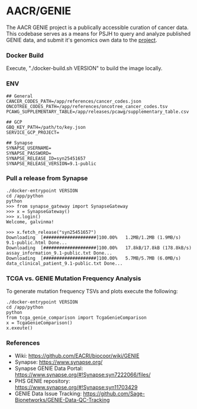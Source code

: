 # AACR/GENIE

The AACR GENIE project is a publically accessible curation of cancer data. This codebase serves as a means for PSJH to query and analyze published GENIE data, and submit it's genomics own data to the [project](https://www.aacr.org/professionals/research/aacr-project-genie/).

### Docker Build

Execute, "./docker-build.sh VERSION" to build the image locally.  

### ENV

```
## General
CANCER_CODES_PATH=/app/references/cancer_codes.json
ONCOTREE_CODES_PATH=/app/references/oncotree_cancer_codes.tsv
PCAWG_SUPPLEMENTARY_TABLE=/app/releases/pcawg/supplementary_table.csv

## GCP
GBQ_KEY_PATH=/path/to/key.json
SERVICE_GCP_PROJECT=

## Synapse
SYNAPSE_USERNAME=
SYNAPSE_PASSWORD=
SYNAPSE_RELEASE_ID=syn25451657
SYNAPSE_RELEASE_VERSION=9.1-public
```

### Pull a release from Synapse
```
./docker-entrypoint VERSION
cd /app/python
python
>>> from synapse_gateway import SynapseGateway
>>> x = SynapseGateway()
>>> x.login()
Welcome, galvinma!

>>> x.fetch_release("syn25451657")
Downloading  [####################]100.00%   1.2MB/1.2MB (1.9MB/s) 9.1-public.html Done...
Downloading  [####################]100.00%   17.8kB/17.8kB (178.8kB/s) assay_information_9.1-public.txt Done...
Downloading  [####################]100.00%   5.7MB/5.7MB (6.0MB/s) data_clinical_patient_9.1-public.txt Done...
```

### TCGA vs. GENIE Mutation Frequency Analysis

To generate mutation frequency TSVs and plots execute the following:

```
./docker-entrypoint VERSION
cd /app/python
python
from tcga_genie_comparison import TcgaGenieComparison
x = TcgaGenieComparison()
x.exeute()
```

### References
- Wiki: https://github.com/EACRI/biocoor/wiki/GENIE
- Synapse: https://www.synapse.org/
- Synapse GENIE Data Portal: https://www.synapse.org/#!Synapse:syn7222066/files/
- PHS GENIE repository: https://www.synapse.org/#!Synapse:syn11703429
- GENIE Data Issue Tracking: https://github.com/Sage-Bionetworks/GENIE-Data-QC-Tracking

